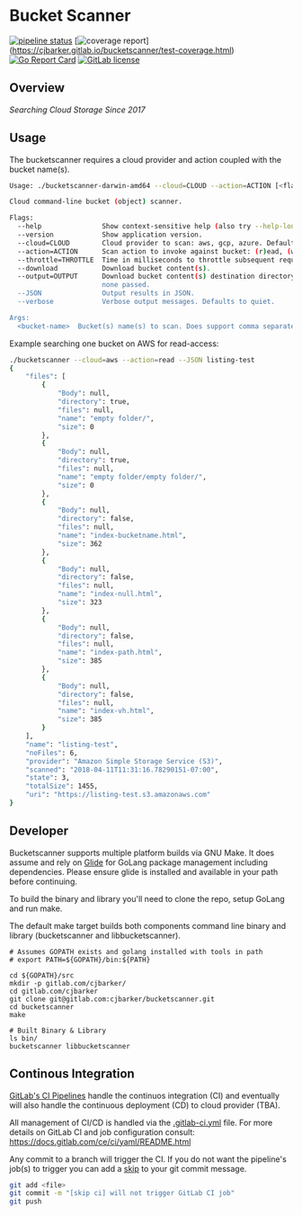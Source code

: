 # Bucket Scanner

[![pipeline status](https://gitlab.com/cjbarker/bucketscanner/badges/master/pipeline.svg)](https://gitlab.com/cjbarker/bucketscanner/commits/master) 
[![coverage report](https://gitlab.com/cjbarker/bucketscanner/badges/master/coverage.svg)] (https://cjbarker.gitlab.io/bucketscanner/test-coverage.html)
[![Go Report Card](https://goreportcard.com/badge/gitlab.com/cjbarker/bucketscanner)](https://goreportcard.com/report/gitlab.com/cjbarker/bucketscanner)
[![GitLab license](https://img.shields.io/badge/license-Apache2.0-brightgreen.svg)](https://gitlab.com/cjbarker/bucketscanner/blob/master/LICENSE)

## Overview
*Searching Cloud Storage Since 2017*

## Usage
The bucketscanner requires a cloud provider and action coupled with the bucket name(s).  

```bash
Usage: ./bucketscanner-darwin-amd64 --cloud=CLOUD --action=ACTION [<flags>] <bucket-name>

Cloud command-line bucket (object) scanner.

Flags:
  --help               Show context-sensitive help (also try --help-long and --help-man).
  --version            Show application version.
  --cloud=CLOUD        Cloud provider to scan: aws, gcp, azure. Defaults to all.
  --action=ACTION      Scan action to invoke against bucket: (r)ead, (w)rite, all. Defaults to all.
  --throttle=THROTTLE  Time in milliseconds to throttle subsequent requests sent to a given provider.
  --download           Download bucket content(s).
  --output=OUTPUT      Download bucket content(s) destination directory. Defaults to current user's directory if
                       none passed.
  --JSON               Output results in JSON.
  --verbose            Verbose output messages. Defaults to quiet.

Args:
  <bucket-name>  Bucket(s) name(s) to scan. Does support comma separated for multiple buckets.
```

Example searching one bucket on AWS for read-access:

```bash
./bucketscanner --cloud=aws --action=read --JSON listing-test
{
    "files": [
        {
            "Body": null,
            "directory": true,
            "files": null,
            "name": "empty folder/",
            "size": 0
        },
        {
            "Body": null,
            "directory": true,
            "files": null,
            "name": "empty folder/empty folder/",
            "size": 0
        },
        {
            "Body": null,
            "directory": false,
            "files": null,
            "name": "index-bucketname.html",
            "size": 362
        },
        {
            "Body": null,
            "directory": false,
            "files": null,
            "name": "index-null.html",
            "size": 323
        },
        {
            "Body": null,
            "directory": false,
            "files": null,
            "name": "index-path.html",
            "size": 385
        },
        {
            "Body": null,
            "directory": false,
            "files": null,
            "name": "index-vh.html",
            "size": 385
        }
    ],
    "name": "listing-test",
    "noFiles": 6,
    "provider": "Amazon Simple Storage Service (S3)",
    "scanned": "2018-04-11T11:31:16.78290151-07:00",
    "state": 3,
    "totalSize": 1455,
    "uri": "https://listing-test.s3.amazonaws.com"
}
```

## Developer
Bucketscanner supports multiple platform builds via GNU Make. It does assume and rely on
[Glide](https://github.com/Masterminds/glide) for GoLang package management including dependencies.  Please ensure glide is installed and available in your path before continuing.

To build the binary and library you'll need to clone the repo, setup GoLang and run make.

The default make target builds both components command line binary and library (bucketscanner and libbucketscanner).

```
# Assumes GOPATH exists and golang installed with tools in path
# export PATH=${GOPATH}/bin:${PATH}

cd ${GOPATH}/src
mkdir -p gitlab.com/cjbarker/
cd gitlab.com/cjbarker
git clone git@gitlab.com:cjbarker/bucketscanner.git
cd bucketscanner
make

# Built Binary & Library
ls bin/
bucketscanner libbucketscanner
```

## Continous Integration
[GitLab's CI Pipelines](https://docs.gitlab.com/ee/ci/pipelines.html) handle the continuos integration (CI) and eventually will also handle the continuous deployment (CD) to cloud provider (TBA).

All management of CI/CD is handled via the [.gitlab-ci.yml](https://gitlab.com/cjbarker/bucketscanner/blob/master/.gitlab-ci.yml) file. For more details on  GitLab CI and job configuration consult:  https://docs.gitlab.com/ce/ci/yaml/README.html

Any commit to a branch will trigger the CI.  If you do not want the pipeline's job(s) to trigger you can add a [skip](https://docs.gitlab.com/ee/ci/yaml/README.html#skipping-jobs) to your git commit message.

```bash
git add <file>
git commit -m "[skip ci] will not trigger GitLab CI job"
git push
```
